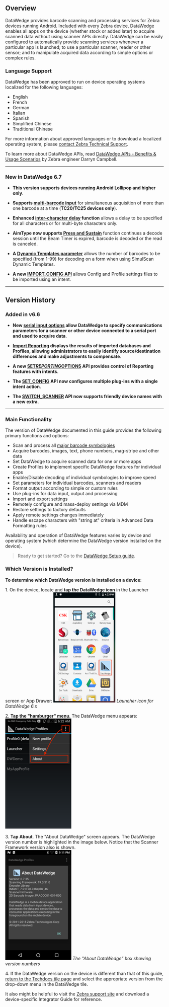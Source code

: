 <h2 id="overview">Overview</h2>
<p>DataWedge provides barcode scanning and processing services for Zebra devices running Android. Included with every Zebra device, DataWedge enables all apps on the device (whether stock or added later) to acquire scanned data without using scanner APIs directly. DataWedge can be easily configured to automatically provide scanning services whenever a particular app is launched; to use a particular scanner, reader or other sensor; and to manipulate acquired data according to simple options or complex rules. </p>
<h3 id="languagesupport">Language Support</h3>
<p>DataWedge has been approved to run on device operating systems localized for the following languages:</p>
<ul>
<li>English</li>
<li>French</li>
<li>German</li>
<li>Italian</li>
<li>Spanish</li>
<li>Simplified Chinese</li>
<li>Traditional Chinese</li>
</ul>
<p>For more information about approved languages or to download a localized operating system, please <a href="https://www.zebra.com/us/en/about-zebra/contact-zebra/contact-tech-support.html">contact Zebra Technical Support</a>.</p>
<!-- 2/9/18- Section removed at suggestion of engineering (TUT-22170)
#### This document applies to:
* **DataWedge 6.7.x**, which requires:
* **Scanner Framework 18.0.9.0** or higher, and
* **SimulScan 1.9 or higher** (on [devices that support SimulScan](../../../../simulscan))
 -->
<p>To learn more about DataWedge APIs, read <a href="https://developer.zebra.com/community/home/blog/2017/06/27/datawedge-apis-benefits-challenges">DataWedge APIs - Benefits & Usage Scenarios</a> by Zebra engineer Darryn Campbell. </p>
<hr />
<h3 id="newindatawedge67">New in DataWedge 6.7</h3>
<ul>
<li><p><strong>This version supports devices running Android Lollipop and higher only</strong>. </p></li>
<li><p><strong>Supports <a href="../input/barcode/#readerparams">multi-barcode input</a></strong> for simultaneous acquisition of more than one barcode at a time (<strong>TC20/TC25 devices only</strong>).  </p></li>
<li><p><strong>Enhanced <a href="../output/keystroke/#keystrokeoutputsetup">inter-character delay</a> function</strong> allows a delay to be specified for all characters or for multi-byte characters only.  </p></li>
<li><p><strong>AimType now supports <a href="../input/barcode/#readerparams">Press and Sustain</a></strong> function continues a decode session until the Beam Timer is expired, barcode is decoded or the read is canceled.  </p></li>
<li><p><strong>A <a href="../input/simulscan">Dynamic Templates parameter</a></strong> allows the number of barcodes to be specified (from 1-99) for decoding on a form when using SimulScan Dynamic Templates.</p></li>
<li><p><strong>A new <a href="../api/importconfig">IMPORT_CONFIG API</a></strong> allows Config and Profile settings files to be imported using an intent. </p></li>
</ul>
<hr />
<h2 id="versionhistory">Version History</h2>
<h3 id="addedinv66">Added in v6.6</h3>
<ul>
<li><p><strong>New <a href="../input/serial">serial input options</a> allow DataWedge to specify communications parameters for a scanner or other device connected to a serial port and used to acquire data</strong>.</p></li>
<li><p><strong><a href="../settings/#reporting">Import Reporting</a> displays the results of imported databases and Profiles, allowing administrators to easily identify source/destination differences and make adjustments to compensate</strong>.</p></li>
<li><p><strong>A new <a href="../api/setreportingoptions">SET<em>REPORTING</em>OPTIONS</a> API provides control of Reporting features with intents</strong>. </p></li>
<li><p><strong>The <a href="../api/setconfig">SET_CONFIG</a> API now configures multiple plug-ins with a single intent action</strong>. </p></li>
<li><p><strong>The <a href="../api/switchscanner">SWITCH_SCANNER</a> API now supports friendly device names with a new extra</strong>. </p></li>
</ul>
<hr />
<h3 id="mainfunctionality">Main Functionality</h3>
<p>The version of DataWedge documented in this guide provides the following primary functions and options: </p>
<ul>
<li>Scan and process all <a href="../input/barcode/#decoderselection">major barcode symbologies</a></li>
<li>Acquire barcodes, images, text, phone numbers, mag-stripe and other data</li>
<li>Set DataWedge to acquire scanned data for one or more apps</li>
<li>Create Profiles to implement specific DataWedge features for individual apps </li>
<li>Enable/Disable decoding of individual symbologies to improve speed</li>
<li>Set parameters for individual barcodes, scanners and readers</li>
<li>Format output according to simple or custom rules</li>
<li>Use plug-ins for data input, output and processing</li>
<li>Import and export settings </li>
<li>Remotely configure and mass-deploy settings via MDM  </li>
<li>Restore settings to factory defaults</li>
<li>Apply remote settings changes immediately </li>
<li>Handle escape characters with "string at" criteria in Advanced Data Formatting rules</li>
</ul>
<p>Availability and operation of DataWedge features varies by device and operating system (which determine the DataWedge version installed on the device). </p>
<!-- _**This guide describes DataWedge for Android. Features and usage of Windows versions may vary slightly. Please refer to Windows documentation**_. 10/20/16- Windows reference removed per eng. -->
<blockquote>
  <p>Ready to get started? Go to the <a href="../setup">DataWedge Setup guide</a>.</p>
</blockquote>
<h3 id="whichversionisinstalled">Which Version is Installed?</h3>
<p><strong>To determine which DataWedge version is installed on a device</strong>:</p>
<!--
<img style="height:350px" src="01_datawedge_launcher.png"/>
_Launcher icon for DataWedge 3.x_
<br>
-->
<p>&#49;. On the device, locate and <strong>tap the DataWedge icon</strong> in the Launcher screen or App Drawer: 
<img style="height:350px" src="02_datawedge_launcher.png"/>
<em>Launcher icon for DataWedge 6.x</em>
<br></p>
<p>&#50;. <strong>Tap the "hamburger" menu</strong>. The DataWedge menu appears: 
<img style="height:350px" src="02_datawedge_settings_menu.png"/>
<br></p>
<p>&#51;. <strong>Tap About</strong>. The "About DataWedge" screen appears. The DataWedge version number is highlighted in the image below. Notice that the Scanner Framework version also is shown.<br />
<img style="height:350px" src="dw_6.7_about_screen.jpg"/>
<em>The "About DataWedge" box showing version numbers</em> 
<br></p>
<p>&#52;. If the DataWedge version on the device is different than that of this guide, <a href="../../../../">return to the Techdocs tile page</a> and select the appropriate version from the drop-down menu in the DataWedge tile.</p>
<p>It also might be helpful to visit the <a href="https://www.zebra.com/us/en/sitesearch.html?q=integrator%20guide">Zebra support site</a> and download a device-specific Integrator Guide for reference. </p>
<!--
#### Download an Integrator Guide
For each of its devices, Zebra publishes an Integrator Guide containing information specific to that device. For products that include DataWedge, **the Integrator Guide includes a chapter covering only those DataWedge capabilities available on the device**. A search for the term "integrator" at the [Zebra Support Portal](https://portal.motorolasolutions.com/Support/US-EN/Search?searchType=simple&searchTerm=integrator) yields a result similar to the image below. Narrow the seach by adding the device model. 
<br>
<br>
<img style="height:450px" src="support_central_guides.png"/>
_The Zebra Support Central site showing search results for the search term "integrator_" 
<br>



#### Update DataWedge (Windows only)
**DataWedge is part of the device OS image** and relies on specific components built into that image. It cannot be downloaded separately or updated without also updating the entire device, a process that **can result in loss of user data and/or user-installed applications**. It should therefore be considered only after all other options have been eliminated. **Zebra recommends consulting with a Zebra partner before upgrading a device OS image**. 

**This option is not available for Android devices**. 
-->
<hr />
<p>Related Guides: </p>
<ul>
<li><a href="../setup">DataWedge Setup Guide</a></li>
<li><a href="../demo">DataWedge Demo app</a></li>
</ul>